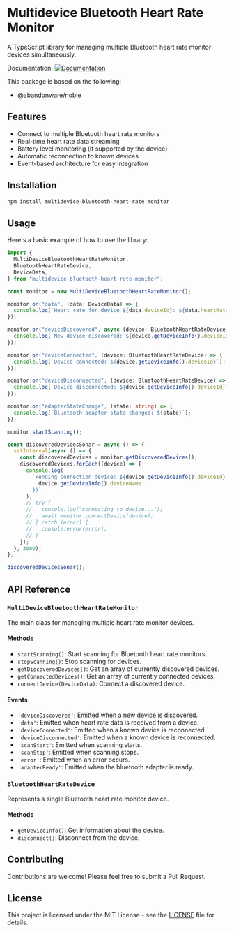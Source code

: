 # Multidevice Bluetooth Heart Rate Monitor

A TypeScript library for managing multiple Bluetooth heart rate monitor devices simultaneously.

Documentation:
[![Documentation](https://img.shields.io/badge/documentation-view-blue)](https://shmatul.github.io/multidevice-bluetooth-heart-rate-monitor/)

This package is based on the following:

- [@abandonware/noble](https://www.npmjs.com/package/@abandonware/noble)

## Features

- Connect to multiple Bluetooth heart rate monitors
- Real-time heart rate data streaming
- Battery level monitoring (if supported by the device)
- Automatic reconnection to known devices
- Event-based architecture for easy integration

## Installation

```bash
npm install multidevice-bluetooth-heart-rate-monitor
```

## Usage

Here's a basic example of how to use the library:

```typescript
import {
  MultiDeviceBluetoothHeartRateMonitor,
  BluetoothHeartRateDevice,
  DeviceData,
} from "multidevice-bluetooth-heart-rate-monitor";

const monitor = new MultiDeviceBluetoothHeartRateMonitor();

monitor.on("data", (data: DeviceData) => {
  console.log(`Heart rate for device ${data.deviceId}: ${data.heartRate}`);
});

monitor.on("deviceDiscovered", async (device: BluetoothHeartRateDevice) => {
  console.log(`New device discovered: ${device.getDeviceInfo().deviceId}`);
});

monitor.on("deviceConnected", (device: BluetoothHeartRateDevice) => {
  console.log(`Device connected: ${device.getDeviceInfo().deviceId}`);
});

monitor.on("deviceDisconnected", (device: BluetoothHeartRateDevice) => {
  console.log(`Device disconnected: ${device.getDeviceInfo().deviceId}`);
});

monitor.on("adapterStateChange", (state: string) => {
  console.log(`Bluetooth adapter state changed: ${state}`);
});

monitor.startScanning();

const discoveredDevicesSonar = async () => {
  setInterval(async () => {
    const discoveredDevices = monitor.getDiscoveredDevices();
    discoveredDevices.forEach((device) => {
      console.log(
        `Pending connection device: ${device.getDeviceInfo().deviceId} (${
          device.getDeviceInfo().deviceName
        })`
      );
      // try {
      //   console.log("connecting to device...");
      //   await monitor.connectDevice(device);
      // } catch (error) {
      //   console.error(error);
      // }
    });
  }, 3000);
};

discoveredDevicesSonar();
```

## API Reference

### `MultiDeviceBluetoothHeartRateMonitor`

The main class for managing multiple heart rate monitor devices.

#### Methods

- `startScanning()`: Start scanning for Bluetooth heart rate monitors.
- `stopScanning()`: Stop scanning for devices.
- `getDiscoveredDevices()`: Get an array of currently discovered devices.
- `getConnectedDevices()`: Get an array of currently connected devices.
- `connectDevice(DeviceData)`: Connect a discovered device.

#### Events

- `'deviceDiscovered'`: Emitted when a new device is discovered.
- `'data'`: Emitted when heart rate data is received from a device.
- `'deviceConnected'`: Emitted when a known device is reconnected.
- `'deviceDisconnected'`: Emitted when a known device is reconnected.
- `'scanStart'`: Emitted when scanning starts.
- `'scanStop'`: Emitted when scanning stops.
- `'error'`: Emitted when an error occurs.
- `'adapterReady'`: Emitted when the bluetooth adapter is ready.

### `BluetoothHeartRateDevice`

Represents a single Bluetooth heart rate monitor device.

#### Methods

- `getDeviceInfo()`: Get information about the device.
- `disconnect()`: Disconnect from the device.

## Contributing

Contributions are welcome! Please feel free to submit a Pull Request.

## License

This project is licensed under the MIT License - see the [LICENSE](LICENSE) file for details.

